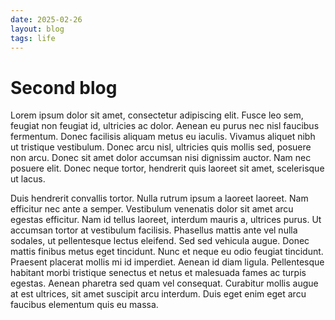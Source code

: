 ```yaml
---
date: 2025-02-26
layout: blog
tags: life
---
```

# Second blog

Lorem ipsum dolor sit amet, consectetur adipiscing elit. Fusce leo sem, feugiat non feugiat id, ultricies ac dolor. Aenean eu purus nec nisl faucibus fermentum. Donec facilisis aliquam metus eu iaculis. Vivamus aliquet nibh ut tristique vestibulum. Donec arcu nisl, ultricies quis mollis sed, posuere non arcu. Donec sit amet dolor accumsan nisi dignissim auctor. Nam nec posuere elit. Donec neque tortor, hendrerit quis laoreet sit amet, scelerisque ut lacus.

Duis hendrerit convallis tortor. Nulla rutrum ipsum a laoreet laoreet. Nam efficitur nec ante a semper. Vestibulum venenatis dolor sit amet arcu egestas efficitur. Nam id tellus laoreet, interdum mauris a, ultrices purus. Ut accumsan tortor at vestibulum facilisis. Phasellus mattis ante vel nulla sodales, ut pellentesque lectus eleifend. Sed sed vehicula augue. Donec mattis finibus metus eget tincidunt. Nunc et neque eu odio feugiat tincidunt. Praesent placerat mollis mi id imperdiet. Aenean id diam ligula. Pellentesque habitant morbi tristique senectus et netus et malesuada fames ac turpis egestas. Aenean pharetra sed quam vel consequat. Curabitur mollis augue at est ultrices, sit amet suscipit arcu interdum. Duis eget enim eget arcu faucibus elementum quis eu massa. 